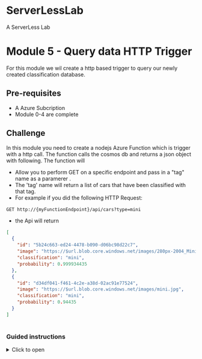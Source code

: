 
# ServerLessLab
A ServerLess Lab



# Module 5 - Query data HTTP Trigger 

For this module we wil create a http based trigger to query our newly created classification database.


## Pre-requisites 
* A Azure Subcription 
* Module 0-4 are complete 
## Challenge 
In this module you need to create a nodejs Azure Function which is trigger with a http call. The function calls the cosmos db and returns a json object with following. The function will 
* Allow you to perform  GET on a specific endpoint and pass in a "tag" name as a paramerer . 
* The 'tag' name will return a list of cars that have been classified with that tag. 
*  For example if you did the following HTTP Request:
```
GET http://{myFunctionEndpoint}/api/cars?type=mini
```
* the Api will return 
```json
[
  {
    "id": "5b24c663-ed24-4478-b090-d06bc98d22c7",
    "image": "https://$url.blob.core.windows.net/images/280px-2004_Mini_Cooper_1.6.jpg",
    "classification": "mini",
    "probability": 0.999934435
  },
  {
    "id": "d34df041-f461-4c2e-a38d-02ac91e77524",
    "image": "https://$url.blob.core.windows.net/images/mini.jpg",
    "classification": "mini",
    "probability": 0.94435
  }
]
 
```
### Guided instructions

<details><summary>Click to open</summary><p>

### Create HTTP Trigger Function 
1.	Click on “Resource Groups” and select your created rg
1.	Click on your Function
1.	Click on “+ New Function” button
1.	Select "HTTP Trigger"
1.  A dialog appears 
    * Set name of fucntion to "cars". this will be also the endpoint you access your https service from 
    * set Authorization level to "Anonymous"
    * ![ddd](/module5/CreateHttpFunction.png)
1. A default http function will be created. You can test  this functionality by calling the function url which can be found under in the top of the fucntion
![ddd](/module5/testfucntion.png) 

### Create Cosmos Input Binding
in this step we will bind the http trigger fetch input from  our cosmos db. This transparently will call to the database a fetch for data from the cosmos db and feed it as input to our function. 
1.	Under your newly created function,"Cars", select "Integrate"
1.  Create a new CosmosDB input binding. This binding will fetch data stored in cosmos db from the previous step 
    *  ![ddd](/module5/createbinding.png)
1. Configure the following input bindings settings 
    * Collection name: This is the collection name you configured in [Step 9 in module 3](/module3.md)
    * Database Name: This is the database name you configured in [Step 8 in module 3](/module3.md)
    * CosmosDB acccount connection: Configure the cosmosdb connection string. click "add new" to select the cosmos db from module3
    * SQl Query: This is the query that is used to fetch data stored in cosmosdb. Add "Select * from images i where i.tasg = {tag}"
    * Ensure that Document Parameter name is "inputDocument"
    * ![ddd](/module5/Cosmostinputbinding.png)
1. update the index.js script with the following code 
```javascript
 function CarClassification(id, image,classification, probability){
    this.id = id;
    this.image= image; 
    this.classification = classification;
    this.probability = probability
}
module.exports = async function (context, req, inputDocument) {
    context.log('JavaScript HTTP trigger function processed a request. with tag='+req.query.tag);
    var classifications = []; 
    for(let val of inputDocument) {
      classifications.push(new CarClassification(val.id, val.image, val.tag, val.probability ) )
    }
    context.res = {
      status: 200,
      body: JSON.stringify( classifications),
      headers: { 'Content-Type': 'application/json' }
    };
    context.done(null,context.res);
}; 
 ´´´
 1. Now you should be able to test the function. Find the functions URL and add the tag parameter to the url 
    * https://customvisioncardetection.azurewebsites.net/api/cars2?tag=mini 


</p></details>


 ## Documentation
* [Azure Cosmos DB Overview](https://docs.microsoft.com/en-us/azure/cosmos-db/introduction)
